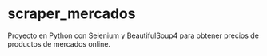 # scraper_mercados
Proyecto en Python con Selenium y BeautifulSoup4 para obtener precios de productos de mercados online.
